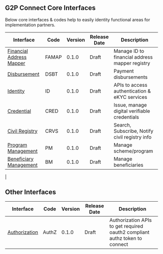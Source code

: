 ## G2P Connect Core Interfaces 

Below core interfaces & codes help to easily identity functional areas for implementation partners. 

| Interface | Code | Version | Release Date | Description | 
| --------- | -------------- | ------- | ------------ | ----------- |
| [Financial Address Mapper](./FinancialAddressMapper.md) | FAMAP | 0.1.0 | Draft | Manage ID to financial address mapper registry | 
| [Disbursement](./Disbursement.md) | DSBT | 0.1.0 | Draft | Payment disbursements |
| [Identity ](./Identity.md) | ID | 0.1.0 | Draft | APIs to access authentication & eKYC services |
| [Credential](./Crendential.md) | CRED | 0.1.0 | Draft | Issue, manage digital verifiable credentials |
| [Civil Registry](./CivilRegistry.md) | CRVS | 0.1.0 | Draft | Search, Subscribe, Notify civil registry info | 
| [Program Management](./ProgramManagement.md) | PM | 0.1.0 | Draft | Manage scheme/program | 
| [Beneficiary Management](./BeneficiaryManagement.md) | BM | 0.1.0 | Draft | Manage beneficiaries |
| 

## Other Interfaces  

| Interface | Code | Version | Release Date | Description | 
| --------- | -------------- | ------- | ------------ | ----------- |
| [Authorization](./Authorization.md) | AuthZ | 0.1.0 |Draft | Authorization APIs to get required oauth2 compliant authz token to connect | 